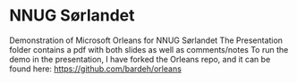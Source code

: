 # NNUG Sørlandet
Demonstration of Microsoft Orleans for NNUG Sørlandet
The Presentation folder contains a pdf with both slides as well as comments/notes
To run the demo in the presentation, I have forked the Orleans repo, and it can be found here:
https://github.com/bardeh/orleans
